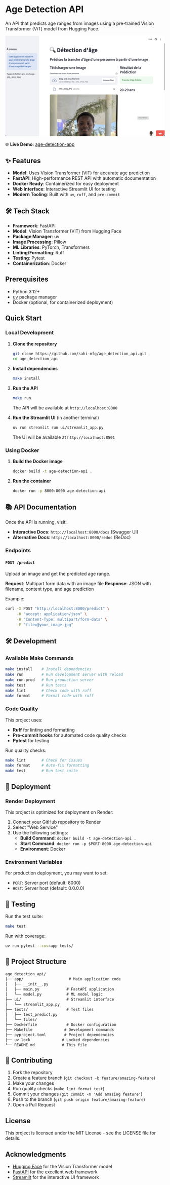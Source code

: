 #  Age Detection API

An API that predicts age ranges from images using a pre-trained Vision Transformer (ViT) model from Hugging Face.

![Age Detection App](age-detection-app.png)

🌐 **Live Demo**: [age-detection-app](https://age-detection.streamlit.app)

## ✨ Features

- **Model**: Uses Vision Transformer (ViT) for accurate age prediction
- **FastAPI**: High-performance REST API with automatic documentation
- **Docker Ready**: Containerized for easy deployment
- **Web Interface**: Interactive Streamlit UI for testing
- **Modern Tooling**: Built with `uv`, `ruff`, and `pre-commit`

## 🛠️ Tech Stack

- **Framework**: FastAPI
- **Model**: Vision Transformer (ViT) from Hugging Face
- **Package Manager**: uv
- **Image Processing**: Pillow
- **ML Libraries**: PyTorch, Transformers
- **Linting/Formatting**: Ruff
- **Testing**: Pytest
- **Containerization**: Docker

## Prerequisites

- Python 3.12+
- [uv](https://github.com/astral-sh/uv) package manager
- Docker (optional, for containerized deployment)

## Quick Start

### Local Development

1. **Clone the repository**
   ```bash
   git clone https://github.com/sahi-mfg/age_detection_api.git
   cd age_detection_api
   ```

2. **Install dependencies**
   ```bash
   make install
   ```

3. **Run the API**
   ```bash
   make run
   ```
   The API will be available at `http://localhost:8000`

4. **Run the Streamlit UI** (in another terminal)
   ```bash
   uv run streamlit run ui/streamlit_app.py
   ```
   The UI will be available at `http://localhost:8501`

### Using Docker

1. **Build the Docker image**
   ```bash
   docker build -t age-detection-api .
   ```

2. **Run the container**
   ```bash
   docker run -p 8000:8000 age-detection-api
   ```

## 📚 API Documentation

Once the API is running, visit:
- **Interactive Docs**: `http://localhost:8000/docs` (Swagger UI)
- **Alternative Docs**: `http://localhost:8000/redoc` (ReDoc)

### Endpoints

#### `POST /predict`
Upload an image and get the predicted age range.

**Request**: Multipart form data with an image file
**Response**: JSON with filename, content type, and age prediction

Example:
```bash
curl -X POST "http://localhost:8000/predict" \
     -H "accept: application/json" \
     -H "Content-Type: multipart/form-data" \
     -F "file=@your_image.jpg"
```

## 🛠️ Development

### Available Make Commands

```bash
make install    # Install dependencies
make run        # Run development server with reload
make run-prod   # Run production server
make test       # Run tests
make lint       # Check code with ruff
make format     # Format code with ruff
```

### Code Quality

This project uses:
- **Ruff** for linting and formatting
- **Pre-commit hooks** for automated code quality checks
- **Pytest** for testing

Run quality checks:
```bash
make lint       # Check for issues
make format     # Auto-fix formatting
make test       # Run test suite
```

## 🚢 Deployment

### Render Deployment

This project is optimized for deployment on Render:

1. Connect your GitHub repository to Render
2. Select "Web Service"
3. Use the following settings:
   - **Build Command**: `docker build -t age-detection-api .`
   - **Start Command**: `docker run -p $PORT:8000 age-detection-api`
   - **Environment**: Docker

### Environment Variables

For production deployment, you may want to set:
- `PORT`: Server port (default: 8000)
- `HOST`: Server host (default: 0.0.0.0)

## 🧪 Testing

Run the test suite:
```bash
make test
```

Run with coverage:
```bash
uv run pytest --cov=app tests/
```

## 📁 Project Structure

```
age_detection_api/
├── app/                    # Main application code
│   ├── __init__.py
│   ├── main.py            # FastAPI application
│   └── model.py           # ML model logic
├── ui/                    # Streamlit interface
│   └── streamlit_app.py
├── tests/                 # Test files
│   ├── test_predict.py
│   └── files/
├── Dockerfile             # Docker configuration
├── Makefile              # Development commands
├── pyproject.toml        # Project dependencies
├── uv.lock              # Locked dependencies
└── README.md            # This file
```

## 🤝 Contributing

1. Fork the repository
2. Create a feature branch (`git checkout -b feature/amazing-feature`)
3. Make your changes
4. Run quality checks (`make lint format test`)
5. Commit your changes (`git commit -m 'Add amazing feature'`)
6. Push to the branch (`git push origin feature/amazing-feature`)
7. Open a Pull Request

## License

This project is licensed under the MIT License - see the LICENSE file for details.

## Acknowledgments

- [Hugging Face](https://huggingface.co/) for the Vision Transformer model
- [FastAPI](https://fastapi.tiangolo.com/) for the excellent web framework
- [Streamlit](https://streamlit.io/) for the interactive UI framework
